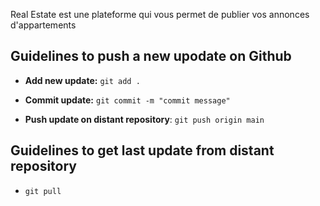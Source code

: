 Real Estate est une plateforme qui vous permet de publier vos annonces d'appartements 


## Guidelines to push a new upodate on Github

- **Add new update:** `git add .`

- **Commit update:** `git commit -m "commit message"`

- **Push update on distant repository**: `git push origin main`

## Guidelines to get last update from distant repository

- `git pull`